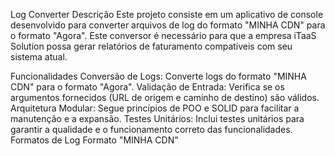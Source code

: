 Log Converter
Descrição
Este projeto consiste em um aplicativo de console desenvolvido para converter arquivos de log do formato "MINHA CDN" para o formato "Agora". Este conversor é necessário para que a empresa iTaaS Solution possa gerar relatórios de faturamento compatíveis com seu sistema atual.

Funcionalidades
Conversão de Logs: Converte logs do formato "MINHA CDN" para o formato "Agora".
Validação de Entrada: Verifica se os argumentos fornecidos (URL de origem e caminho de destino) são válidos.
Arquitetura Modular: Segue princípios de POO e SOLID para facilitar a manutenção e a expansão.
Testes Unitários: Inclui testes unitários para garantir a qualidade e o funcionamento correto das funcionalidades.
Formatos de Log
Formato "MINHA CDN"
